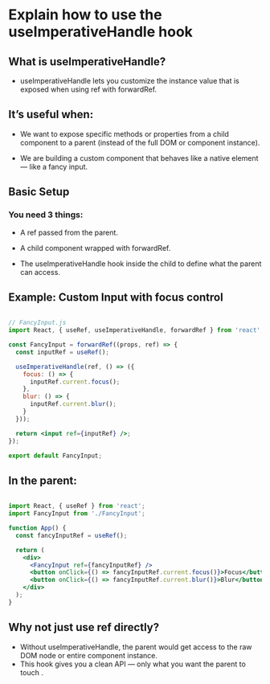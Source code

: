 #  Explain how to use the useImperativeHandle hook

## What is useImperativeHandle?

- useImperativeHandle lets you customize the instance value that is exposed when using ref with forwardRef.

## It’s useful when:

- We want to expose specific methods or properties from a child component to a parent (instead of the full DOM or component instance).

- We are building a custom component that behaves like a native element — like a fancy input.

## Basic Setup

### You need 3 things:

- A ref passed from the parent.

- A child component wrapped with forwardRef.

- The useImperativeHandle hook inside the child to define what the parent can access.

## Example: Custom Input with focus control

```jsx

// FancyInput.js
import React, { useRef, useImperativeHandle, forwardRef } from 'react';

const FancyInput = forwardRef((props, ref) => {
  const inputRef = useRef();

  useImperativeHandle(ref, () => ({
    focus: () => {
      inputRef.current.focus();
    },
    blur: () => {
      inputRef.current.blur();
    }
  }));

  return <input ref={inputRef} />;
});

export default FancyInput;
```
## In the parent:

```jsx

import React, { useRef } from 'react';
import FancyInput from './FancyInput';

function App() {
  const fancyInputRef = useRef();

  return (
    <div>
      <FancyInput ref={fancyInputRef} />
      <button onClick={() => fancyInputRef.current.focus()}>Focus</button>
      <button onClick={() => fancyInputRef.current.blur()}>Blur</button>
    </div>
  );
}
```

## Why not just use ref directly?

- Without useImperativeHandle, the parent would get access to the raw DOM node or entire component instance. 
- This hook gives you a clean API — only what you want the parent to touch .

